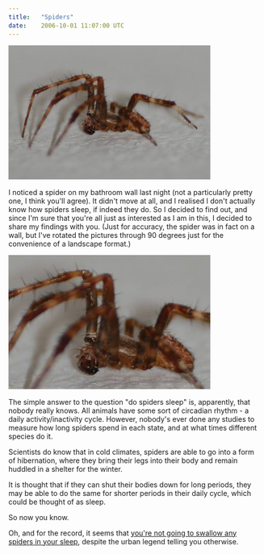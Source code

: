 ```yaml
---
title:   "Spiders"
date:    2006-10-01 11:07:00 UTC
---
```


![](/assets/posts/spiders-1.jpg)

I noticed a spider on my bathroom wall last night (not a particularly pretty one, I think you'll agree). It didn't move at all, and I realised I don't actually know how spiders sleep, if indeed they do. So I decided to find out, and since I'm sure that you're all just as interested as I am in this, I decided to share my findings with you. (Just for accuracy, the spider was in fact on a wall, but I've rotated the pictures through 90 degrees just for the convenience of a landscape format.)

![](/assets/posts/spiders-2.jpg)

The simple answer to the question "do spiders sleep" is, apparently, that nobody really knows. All animals have some sort of circadian rhythm - a daily activity/inactivity cycle. However, nobody's ever done any studies to measure how long spiders spend in each state, and at what times different species do it.

Scientists do know that in cold climates, spiders are able to go into a form of hibernation, where they bring their legs into their body and remain huddled in a shelter for the winter.

It is thought that if they can shut their bodies down for long periods, they may be able to do the same for shorter periods in their daily cycle, which could be thought of as sleep.

So now you know.

Oh, and for the record, it seems that <a href="http://www.straightdope.com/mailbag/mspidereat.html">you're not going to swallow any spiders in your sleep</a>, despite the urban legend telling you otherwise.